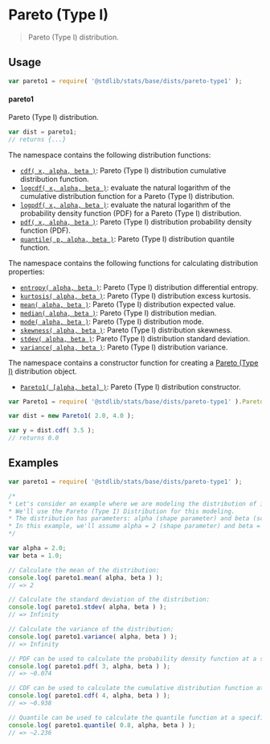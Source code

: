 <!--

@license Apache-2.0

Copyright (c) 2018 The Stdlib Authors.

Licensed under the Apache License, Version 2.0 (the "License");
you may not use this file except in compliance with the License.
You may obtain a copy of the License at

   http://www.apache.org/licenses/LICENSE-2.0

Unless required by applicable law or agreed to in writing, software
distributed under the License is distributed on an "AS IS" BASIS,
WITHOUT WARRANTIES OR CONDITIONS OF ANY KIND, either express or implied.
See the License for the specific language governing permissions and
limitations under the License.

-->

# Pareto (Type I)

> Pareto (Type I) distribution.

<section class="usage">

## Usage

```javascript
var pareto1 = require( '@stdlib/stats/base/dists/pareto-type1' );
```

#### pareto1

Pareto (Type I) distribution.

```javascript
var dist = pareto1;
// returns {...}
```

The namespace contains the following distribution functions:

<!-- <toc pattern="*+(cdf|pdf|mgf|quantile)*"> -->

<div class="namespace-toc">

-   <span class="signature">[`cdf( x, alpha, beta )`][@stdlib/stats/base/dists/pareto-type1/cdf]</span><span class="delimiter">: </span><span class="description">Pareto (Type I) distribution cumulative distribution function.</span>
-   <span class="signature">[`logcdf( x, alpha, beta )`][@stdlib/stats/base/dists/pareto-type1/logcdf]</span><span class="delimiter">: </span><span class="description">evaluate the natural logarithm of the cumulative distribution function for a Pareto (Type I) distribution.</span>
-   <span class="signature">[`logpdf( x, alpha, beta )`][@stdlib/stats/base/dists/pareto-type1/logpdf]</span><span class="delimiter">: </span><span class="description">evaluate the natural logarithm of the probability density function (PDF) for a Pareto (Type I) distribution.</span>
-   <span class="signature">[`pdf( x, alpha, beta )`][@stdlib/stats/base/dists/pareto-type1/pdf]</span><span class="delimiter">: </span><span class="description">Pareto (Type I) distribution probability density function (PDF).</span>
-   <span class="signature">[`quantile( p, alpha, beta )`][@stdlib/stats/base/dists/pareto-type1/quantile]</span><span class="delimiter">: </span><span class="description">Pareto (Type I) distribution quantile function.</span>

</div>

<!-- </toc> -->

The namespace contains the following functions for calculating distribution properties:

<!-- <toc pattern="*+(entropy|kurtosis|mean|median|mode|skewness|stdev|variance)*"> -->

<div class="namespace-toc">

-   <span class="signature">[`entropy( alpha, beta )`][@stdlib/stats/base/dists/pareto-type1/entropy]</span><span class="delimiter">: </span><span class="description">Pareto (Type I) distribution differential entropy.</span>
-   <span class="signature">[`kurtosis( alpha, beta )`][@stdlib/stats/base/dists/pareto-type1/kurtosis]</span><span class="delimiter">: </span><span class="description">Pareto (Type I) distribution excess kurtosis.</span>
-   <span class="signature">[`mean( alpha, beta )`][@stdlib/stats/base/dists/pareto-type1/mean]</span><span class="delimiter">: </span><span class="description">Pareto (Type I) distribution expected value.</span>
-   <span class="signature">[`median( alpha, beta )`][@stdlib/stats/base/dists/pareto-type1/median]</span><span class="delimiter">: </span><span class="description">Pareto (Type I) distribution median.</span>
-   <span class="signature">[`mode( alpha, beta )`][@stdlib/stats/base/dists/pareto-type1/mode]</span><span class="delimiter">: </span><span class="description">Pareto (Type I) distribution mode.</span>
-   <span class="signature">[`skewness( alpha, beta )`][@stdlib/stats/base/dists/pareto-type1/skewness]</span><span class="delimiter">: </span><span class="description">Pareto (Type I) distribution skewness.</span>
-   <span class="signature">[`stdev( alpha, beta )`][@stdlib/stats/base/dists/pareto-type1/stdev]</span><span class="delimiter">: </span><span class="description">Pareto (Type I) distribution standard deviation.</span>
-   <span class="signature">[`variance( alpha, beta )`][@stdlib/stats/base/dists/pareto-type1/variance]</span><span class="delimiter">: </span><span class="description">Pareto (Type I) distribution variance.</span>

</div>

<!-- </toc> -->

The namespace contains a constructor function for creating a [Pareto (Type I)][pareto-distribution] distribution object.

<!-- <toc pattern="*ctor*"> -->

<div class="namespace-toc">

-   <span class="signature">[`Pareto1( [alpha, beta] )`][@stdlib/stats/base/dists/pareto-type1/ctor]</span><span class="delimiter">: </span><span class="description">Pareto (Type I) distribution constructor.</span>

</div>

<!-- </toc> -->

```javascript
var Pareto1 = require( '@stdlib/stats/base/dists/pareto-type1' ).Pareto1;

var dist = new Pareto1( 2.0, 4.0 );

var y = dist.cdf( 3.5 );
// returns 0.0
```

</section>

<!-- /.usage -->

<section class="examples">

## Examples

<!-- TODO: better examples -->

<!-- eslint no-undef: "error" -->

```javascript
var pareto1 = require( '@stdlib/stats/base/dists/pareto-type1' );

/*
* Let's consider an example where we are modeling the distribution of incomes in a population.
* We'll use the Pareto (Type I) Distribution for this modeling.
* The distribution has parameters: alpha (shape parameter) and beta (scale parameter).
* In this example, we'll assume alpha = 2 (shape parameter) and beta = 1 (scale parameter).
*/

var alpha = 2.0;
var beta = 1.0;

// Calculate the mean of the distribution:
console.log( pareto1.mean( alpha, beta ) );
// => 2

// Calculate the standard deviation of the distribution:
console.log( pareto1.stdev( alpha, beta ) );
// => Infinity

// Calculate the variance of the distribution:
console.log( pareto1.variance( alpha, beta ) );
// => Infinity

// PDF can be used to calculate the probability density function at a specific value:
console.log( pareto1.pdf( 3, alpha, beta ) );
// => ~0.074

// CDF can be used to calculate the cumulative distribution function at a specific value:
console.log( pareto1.cdf( 4, alpha, beta ) );
// => ~0.938

// Quantile can be used to calculate the quantile function at a specific probability:
console.log( pareto1.quantile( 0.8, alpha, beta ) );
// => ~2.236
```

</section>

<!-- /.examples -->

<!-- Section for related `stdlib` packages. Do not manually edit this section, as it is automatically populated. -->

<section class="related">

</section>

<!-- /.related -->

<!-- Section for all links. Make sure to keep an empty line after the `section` element and another before the `/section` close. -->

<section class="links">

[pareto-distribution]: https://en.wikipedia.org/wiki/Pareto_distribution

<!-- <toc-links> -->

[@stdlib/stats/base/dists/pareto-type1/ctor]: https://github.com/stdlib-js/stdlib/tree/develop/lib/node_modules/%40stdlib/stats/base/dists/pareto-type1/ctor

[@stdlib/stats/base/dists/pareto-type1/entropy]: https://github.com/stdlib-js/stdlib/tree/develop/lib/node_modules/%40stdlib/stats/base/dists/pareto-type1/entropy

[@stdlib/stats/base/dists/pareto-type1/kurtosis]: https://github.com/stdlib-js/stdlib/tree/develop/lib/node_modules/%40stdlib/stats/base/dists/pareto-type1/kurtosis

[@stdlib/stats/base/dists/pareto-type1/mean]: https://github.com/stdlib-js/stdlib/tree/develop/lib/node_modules/%40stdlib/stats/base/dists/pareto-type1/mean

[@stdlib/stats/base/dists/pareto-type1/median]: https://github.com/stdlib-js/stdlib/tree/develop/lib/node_modules/%40stdlib/stats/base/dists/pareto-type1/median

[@stdlib/stats/base/dists/pareto-type1/mode]: https://github.com/stdlib-js/stdlib/tree/develop/lib/node_modules/%40stdlib/stats/base/dists/pareto-type1/mode

[@stdlib/stats/base/dists/pareto-type1/skewness]: https://github.com/stdlib-js/stdlib/tree/develop/lib/node_modules/%40stdlib/stats/base/dists/pareto-type1/skewness

[@stdlib/stats/base/dists/pareto-type1/stdev]: https://github.com/stdlib-js/stdlib/tree/develop/lib/node_modules/%40stdlib/stats/base/dists/pareto-type1/stdev

[@stdlib/stats/base/dists/pareto-type1/variance]: https://github.com/stdlib-js/stdlib/tree/develop/lib/node_modules/%40stdlib/stats/base/dists/pareto-type1/variance

[@stdlib/stats/base/dists/pareto-type1/cdf]: https://github.com/stdlib-js/stdlib/tree/develop/lib/node_modules/%40stdlib/stats/base/dists/pareto-type1/cdf

[@stdlib/stats/base/dists/pareto-type1/logcdf]: https://github.com/stdlib-js/stdlib/tree/develop/lib/node_modules/%40stdlib/stats/base/dists/pareto-type1/logcdf

[@stdlib/stats/base/dists/pareto-type1/logpdf]: https://github.com/stdlib-js/stdlib/tree/develop/lib/node_modules/%40stdlib/stats/base/dists/pareto-type1/logpdf

[@stdlib/stats/base/dists/pareto-type1/pdf]: https://github.com/stdlib-js/stdlib/tree/develop/lib/node_modules/%40stdlib/stats/base/dists/pareto-type1/pdf

[@stdlib/stats/base/dists/pareto-type1/quantile]: https://github.com/stdlib-js/stdlib/tree/develop/lib/node_modules/%40stdlib/stats/base/dists/pareto-type1/quantile

<!-- </toc-links> -->

</section>

<!-- /.links -->
